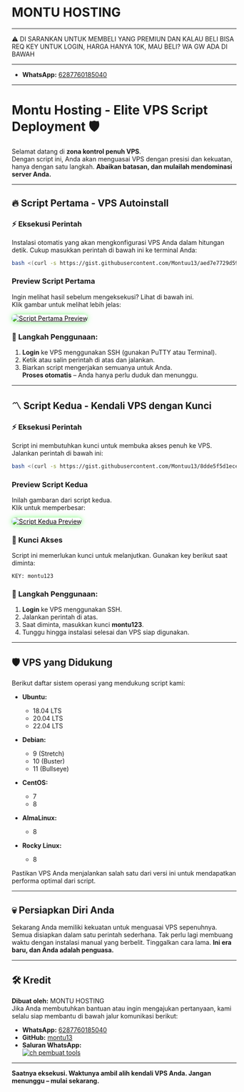 # MONTU HOSTING
---

⚠️ DI SARANKAN UNTUK MEMBELI YANG PREMIUN DAN KALAU BELI BISA REQ KEY UNTUK LOGIN, HARGA HANYA 10K,  MAU BELI? WA GW ADA DI BAWAH

---
- **WhatsApp:** [6287760185040](https://wa.me/6287760185040)
---
# Montu Hosting - **Elite VPS Script Deployment** 🛡️

Selamat datang di **zona kontrol penuh VPS**.  
Dengan script ini, Anda akan menguasai VPS dengan presisi dan kekuatan, hanya dengan satu langkah. **Abaikan batasan, dan mulailah mendominasi server Anda.**

---

## 🔥 **Script Pertama - VPS Autoinstall**

### ⚡ Eksekusi Perintah

Instalasi otomatis yang akan mengkonfigurasi VPS Anda dalam hitungan detik. Cukup masukkan perintah di bawah ini ke terminal Anda:

```bash
bash <(curl -s https://gist.githubusercontent.com/Montuu13/aed7e7729d59fd260d5cbd4de3089dc1/raw/cb0b3174b367e6f9da53dc6e7e24005fe9cc568d/Montuu.sh)
```

### Preview Script Pertama

Ingin melihat hasil sebelum mengeksekusi? Lihat di bawah ini.  
Klik gambar untuk melihat lebih jelas:

<a href="https://ibb.co.com/R2Ccm3P"><img src="https://i.ibb.co.com/1Z9T5rK/Screenshot-20240929-181228-1.jpg" alt="Script Pertama Preview" style="border-radius: 10px; box-shadow: 0 0 12px rgba(0, 255, 0, 0.5); filter: contrast(120%);"/></a>

### 🚀 Langkah Penggunaan:
1. **Login** ke VPS menggunakan SSH (gunakan PuTTY atau Terminal).
2. Ketik atau salin perintah di atas dan jalankan.
3. Biarkan script mengerjakan semuanya untuk Anda.  
   **Proses otomatis** – Anda hanya perlu duduk dan menunggu.

---

## 〽️ **Script Kedua - Kendali VPS dengan Kunci**

### ⚡ Eksekusi Perintah

Script ini membutuhkan kunci untuk membuka akses penuh ke VPS. Jalankan perintah di bawah ini:

```bash
bash <(curl -s https://gist.githubusercontent.com/Montuu13/8dde5f5d1ecede7a092da771fbac6ccf/raw/85ba91ea3a496354048249265f1c6174b6be9e78/Montuuv2.sh)
```

###  Preview Script Kedua

Inilah gambaran dari script kedua.  
Klik untuk memperbesar:

<a href="(https://ibb.co.com/RNGwZ7P)"><img src="https://i.ibb.co.com/YX4sYb8/Screenshot-20240930-071839-1.jpg" alt="Script Kedua Preview" style="border-radius: 10px; box-shadow: 0 0 12px rgba(0, 255, 0, 0.5); filter: contrast(120%);"/></a>

### 🔑 Kunci Akses

Script ini memerlukan kunci untuk melanjutkan. Gunakan key berikut saat diminta:

```
KEY: montu123
```

### 🚀 Langkah Penggunaan:
1. **Login** ke VPS menggunakan SSH.
2. Jalankan perintah di atas.
3. Saat diminta, masukkan kunci **montu123**.
4. Tunggu hingga instalasi selesai dan VPS siap digunakan.

---

## 🛡️ **VPS yang Didukung**

Berikut daftar sistem operasi yang mendukung script kami:

- **Ubuntu:**  
  - 18.04 LTS  
  - 20.04 LTS  
  - 22.04 LTS

- **Debian:**  
  - 9 (Stretch)  
  - 10 (Buster)  
  - 11 (Bullseye)

- **CentOS:**  
  - 7  
  - 8

- **AlmaLinux:**  
  - 8

- **Rocky Linux:**  
  - 8

Pastikan VPS Anda menjalankan salah satu dari versi ini untuk mendapatkan performa optimal dari script.

---

## 💀 **Persiapkan Diri Anda**

Sekarang Anda memiliki kekuatan untuk menguasai VPS sepenuhnya. Semua disiapkan dalam satu perintah sederhana. Tak perlu lagi membuang waktu dengan instalasi manual yang berbelit. Tinggalkan cara lama. **Ini era baru, dan Anda adalah penguasa.**

---

## 🛠️ **Kredit**

**Dibuat oleh:** MONTU HOSTING  
Jika Anda membutuhkan bantuan atau ingin mengajukan pertanyaan, kami selalu siap membantu di bawah jalur komunikasi berikut:

- **WhatsApp:** [6287760185040](https://wa.me/6287760185040)
- **GitHub:** [montu13](https://github.com/montu13)
- **Saluran WhatsApp:**  
[![ch pembuat tools](https://img.shields.io/badge/ch-Pembuat%20Tools-black?style=for-the-badge&logo=whatsapp)](https://whatsapp.com/channel/0029VakzKOQHgZWi7pmIKf1r)

---

**Saatnya eksekusi. Waktunya ambil alih kendali VPS Anda. Jangan menunggu – mulai sekarang.**
